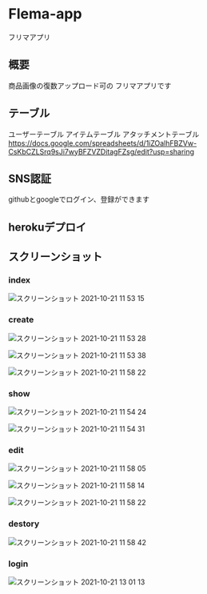 # Flema-app
フリマアプリ

## 概要
商品画像の復数アップロード可の
フリマアプリです

## テーブル
ユーザーテーブル
アイテムテーブル
アタッチメントテーブル
https://docs.google.com/spreadsheets/d/1iZOalhFBZVw-CsKbCZLSrq9sJi7wyBFZVZDitagFZsg/edit?usp=sharing

## SNS認証
githubとgoogleでログイン、登録ができます

## herokuデプロイ


## スクリーンショット

### index
![スクリーンショット 2021-10-21 11 53 15](https://user-images.githubusercontent.com/88707630/138208150-cad658e6-909c-4e33-a2a0-38d8eb508954.png) 

### create
![スクリーンショット 2021-10-21 11 53 28](https://user-images.githubusercontent.com/88707630/138208239-c86264ed-2cce-4582-a4c1-c8c84de85e25.png)

![スクリーンショット 2021-10-21 11 53 38](https://user-images.githubusercontent.com/88707630/138208264-5ec51c19-5d5b-4727-87f2-cddf6b78fb93.png)

![スクリーンショット 2021-10-21 11 58 22](https://user-images.githubusercontent.com/88707630/138208381-3a70009b-1f33-4d39-b804-00e37eb835db.png)

### show

![スクリーンショット 2021-10-21 11 54 24](https://user-images.githubusercontent.com/88707630/138209104-cff955d1-e2e2-4c2e-ad0b-10a198101cbd.png)

![スクリーンショット 2021-10-21 11 54 31](https://user-images.githubusercontent.com/88707630/138209231-68926ac4-9876-41c9-9f52-575524c3ecf5.png)

### edit
![スクリーンショット 2021-10-21 11 58 05](https://user-images.githubusercontent.com/88707630/138209193-dfdbf209-c774-4f9f-b534-048ae90ea1b8.png)

![スクリーンショット 2021-10-21 11 58 14](https://user-images.githubusercontent.com/88707630/138209145-b6f5b309-2f8e-447f-8aac-537eeef56be3.png)

![スクリーンショット 2021-10-21 11 58 22](https://user-images.githubusercontent.com/88707630/138209270-16210a7b-e52d-4e5a-b0cb-c78c28020124.png)

### destory
![スクリーンショット 2021-10-21 11 58 42](https://user-images.githubusercontent.com/88707630/138209549-48622503-c90d-46eb-bca6-6313910b2bee.png)

### login
![スクリーンショット 2021-10-21 13 01 13](https://user-images.githubusercontent.com/88707630/138209372-8a7e5829-6fa2-4fce-9a3a-6df9d412359f.png)

